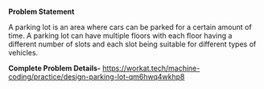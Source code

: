 **Problem Statement**

A parking lot is an area where cars can be parked for a certain amount of time. A parking lot can have multiple floors with each floor having a different number of slots and each slot being suitable for different types of vehicles.

**Complete Problem Details-**
https://workat.tech/machine-coding/practice/design-parking-lot-qm6hwq4wkhp8


